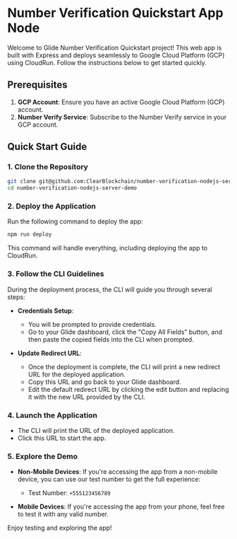# Number Verification Quickstart App Node

Welcome to Glide Number Verification Quickstart project! This web app is built with Express and deploys seamlessly to Google Cloud Platform (GCP) using CloudRun. Follow the instructions below to get started quickly.

## Prerequisites

1. **GCP Account**: Ensure you have an active Google Cloud Platform (GCP) account.
2. **Number Verify Service**: Subscribe to the Number Verify service in your GCP account.

## Quick Start Guide

### 1. Clone the Repository

```bash
git clone git@github.com:ClearBlockchain/number-verification-nodejs-server-demo.git
cd number-verification-nodejs-server-demo
```

### 2. Deploy the Application

Run the following command to deploy the app:

```bash
npm run deploy
```

This command will handle everything, including deploying the app to CloudRun.

### 3. Follow the CLI Guidelines

During the deployment process, the CLI will guide you through several steps:

- **Credentials Setup**: 
  - You will be prompted to provide credentials. 
  - Go to your Glide dashboard, click the "Copy All Fields" button, and then paste the copied fields into the CLI when prompted.

- **Update Redirect URL**: 
  - Once the deployment is complete, the CLI will print a new redirect URL for the deployed application.
  - Copy this URL and go back to your Glide dashboard.
  - Edit the default redirect URL by clicking the edit button and replacing it with the new URL provided by the CLI.

### 4. Launch the Application

- The CLI will print the URL of the deployed application.
- Click this URL to start the app.

### 5. Explore the Demo

- **Non-Mobile Devices**: If you're accessing the app from a non-mobile device, you can use our test number to get the full experience:
  - Test Number: `+555123456789`
 
- **Mobile Devices**: If you're accessing the app from your phone, feel free to test it with any valid number.

Enjoy testing and exploring the app!
